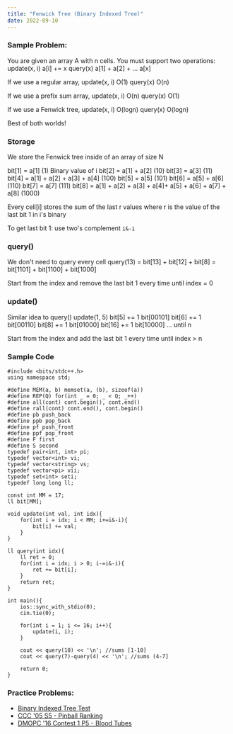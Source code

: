 ```yaml
---
title: "Fenwick Tree (Binary Indexed Tree)"
date: 2022-09-10
---
```


### Sample Problem:
You are given an array A with n cells.
You must support two operations:
update(x, i) a[i] += x
query(x) a[1] + a[2] + ... a[x]

If we use a regular array,
update(x, i) O(1)
query(x) O(n)

If we use a prefix sum array,
update(x, i) O(n)
query(x) O(1)

If we use a Fenwick tree,
update(x, i) O(logn)
query(x) O(logn)

Best of both worlds!

### Storage
We store the Fenwick tree inside of an array of size N

bit[1] = a[1]                       (1) Binary value of i
bit[2] = a[1] + a[2]                (10)
bit[3] = a[3]                       (11)
bit[4] = a[1] + a[2] + a[3] + a[4]  (100)
bit[5] = a[5]                       (101)
bit[6] = a[5] + a[6]                (110)
bit[7] = a[7]                       (111)
bit[8] = a[1] + a[2] + a[3] + a[4]+ a[5] + a[6] + a[7] + a[8] (1000)

Every cell[i] stores the sum of the last r values where r is the value of the last bit 1 in i's binary

To get last bit 1: use two's complement
`i&-i`

### query()
We don't need to query every cell
query(13) = 
bit[13] + bit[12] + bit[8] = 
bit[1101] + bit[1100] + bit[1000]

Start from the index and remove the last bit 1 every time until index = 0

### update()
Similar idea to query()
update(1, 5)
bit[5] += 1     bit[00101]
bit[6] += 1     bit[00110]
bit[8] += 1     bit[01000]
bit[16] += 1    bit[10000]
... until n

Start from the index and add the last bit 1 every time until index > n

### Sample Code
```
#include <bits/stdc++.h>
using namespace std;

#define MEM(a, b) memset(a, (b), sizeof(a))
#define REP(Q) for(int _ = 0; _ < Q; _++)
#define all(cont) cont.begin(), cont.end()
#define rall(cont) cont.end(), cont.begin()
#define pb push_back
#define ppb pop_back
#define pf push_front
#define ppf pop_front
#define F first
#define S second
typedef pair<int, int> pi;
typedef vector<int> vi;
typedef vector<string> vs;
typedef vector<pi> vii;
typedef set<int> seti;
typedef long long ll;

const int MM = 17;
ll bit[MM];

void update(int val, int idx){
    for(int i = idx; i < MM; i+=i&-i){
        bit[i] += val;
    }
}

ll query(int idx){
    ll ret = 0;
    for(int i = idx; i > 0; i-=i&-i){
        ret += bit[i];
    }
    return ret;
}

int main(){
    ios::sync_with_stdio(0);
    cin.tie(0);
    
    for(int i = 1; i <= 16; i++){
        update(i, i);
    }

    cout << query(10) << '\n'; //sums [1-10]
    cout << query(7)-query(4) << '\n'; //sums (4-7]

    return 0;
}
```

### Practice Problems:
- [Binary Indexed Tree Test](https://dmoj.ca/problem/ds1)
- [CCC '05 S5 - Pinball Ranking](https://dmoj.ca/problem/ccc05s5)
- [DMOPC '16 Contest 1 P5 - Blood Tubes](https://dmoj.ca/problem/dmopc16c1p5)
